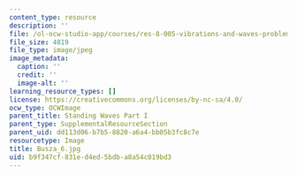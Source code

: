 ```yaml
---
content_type: resource
description: ''
file: /ol-ocw-studio-app/courses/res-8-005-vibrations-and-waves-problem-solving-fall-2012/b9f347cf831ed4ed5bdba8a54c019bd3_Busza_6.jpg
file_size: 4819
file_type: image/jpeg
image_metadata:
  caption: ''
  credit: ''
  image-alt: ''
learning_resource_types: []
license: https://creativecommons.org/licenses/by-nc-sa/4.0/
ocw_type: OCWImage
parent_title: Standing Waves Part I
parent_type: SupplementalResourceSection
parent_uid: dd113d06-b7b5-8820-a6a4-bb05b3fc8c7e
resourcetype: Image
title: Busza_6.jpg
uid: b9f347cf-831e-d4ed-5bdb-a8a54c019bd3
---
```

